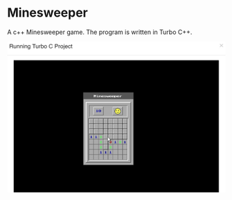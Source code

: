 # Minesweeper
A c++ Minesweeper game.
The program is written in Turbo C++.
<p align="center">
<img src="https://github.com/mandanaGh/Minesweeper/blob/main/images/Minesweeper.jpg" width="600"></p>

